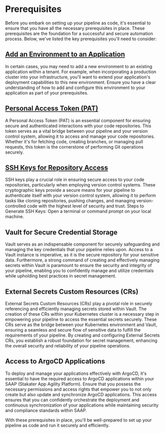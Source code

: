 # Prerequisites

Before you embark on setting up your pipeline as code, it's essential to ensure that you have all the necessary prerequisites in place. These prerequisites are the foundation for a successful and secure automation process. Below, we've listed the key prerequisites you'll need to consider:

## [Add an Environment to an Application](./add-build-environment/add-environment.md)

In certain cases, you may need to add a new environment to an existing application within a tenant. For example, when incorporating a production cluster into your infrastructure, you'll want to extend your application's deployment capabilities to this new environment. Ensure you have a clear understanding of how to add and configure this environment to your application as part of your prerequisites.

## [Personal Access Token (PAT)](./github-pat/github-pat.md)

A Personal Access Token (PAT) is an essential component for ensuring secure and authenticated interactions with your code repositories. This token serves as a vital bridge between your pipeline and your version control system, allowing it to access and manage your code repositories. Whether it's for fetching code, creating branches, or managing pull requests, this token is the cornerstone of performing Git operations securely.

## [SSH Keys for Repository Access](./github-ssh/github-ssh.md)

SSH keys play a crucial role in ensuring secure access to your code repositories, particularly when employing version control systems. These cryptographic keys provide a secure means for your pipeline to authenticate itself with your version control system, allowing it to perform tasks like cloning repositories, pushing changes, and managing version-controlled code with the highest level of security and trust.
Steps to Generate SSH Keys:
Open a terminal or command prompt on your local machine.

## Vault for Secure Credential Storage

Vault serves as an indispensable component for securely safeguarding and managing the key credentials that your pipeline relies upon. Access to a Vault instance is imperative, as it is the secure repository for your sensitive data. Furthermore, a strong command of creating and effectively managing secrets within Vault is paramount to ensure the security and integrity of your pipeline, enabling you to confidently manage and utilize credentials while upholding best practices in secret management.

## External Secrets Custom Resources (CRs)

External Secrets Custom Resources (CRs) play a pivotal role in securely referencing and efficiently managing secrets stored within Vault. The creation of these CRs within your Kubernetes cluster is a necessary step in empowering your pipeline to access the essential secrets securely. These CRs serve as the bridge between your Kubernetes environment and Vault, ensuring a seamless and secure flow of sensitive data to fulfill the requirements of your pipeline. By creating and configuring External Secrets CRs, you establish a robust foundation for secret management, enhancing the overall security and reliability of your pipeline operations.

## Access to ArgoCD Applications

To deploy and manage your applications effectively with ArgoCD, it's essential to have the required access to ArgoCD applications within your SAAP (Stakater App Agility Platform). Ensure that you possess the necessary permissions and access rights that empower you to not only create but also update and synchronize ArgoCD applications. This access ensures that you can confidently orchestrate the deployment and continuous synchronization of your applications while maintaining security and compliance standards within SAAP.

With these prerequisites in place, you'll be well-prepared to set up your pipeline as code and run it securely and efficiently.
